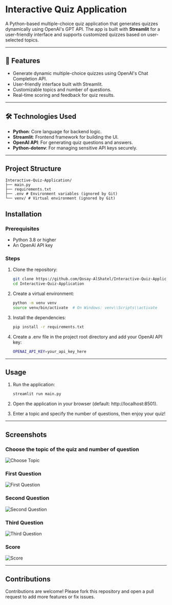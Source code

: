 # **Interactive Quiz Application**

A Python-based multiple-choice quiz application that generates quizzes dynamically using OpenAI's GPT API. The app is built with **Streamlit** for a user-friendly interface and supports customized quizzes based on user-selected topics.

---

## 🌟 **Features**
- Generate dynamic multiple-choice quizzes using OpenAI's Chat Completion API.
- User-friendly interface built with Streamlit.
- Customizable topics and number of questions.
- Real-time scoring and feedback for quiz results.

---

## 🛠️ **Technologies Used**
- **Python**: Core language for backend logic.
- **Streamlit**: Frontend framework for building the UI.
- **OpenAI API**: For generating quiz questions and answers.
- **Python-dotenv**: For managing sensitive API keys securely.

---

## **Project Structure**
```
Interactive-Quiz-Application/ 
├── main.py 
├── requirements.txt 
├── .env # Environment variables (ignored by Git) 
└── venv/ # Virtual environment (ignored by Git)
```

## **Installation**
### Prerequisites
- Python 3.8 or higher
- An OpenAI API key

### Steps
1. Clone the repository:
   ```bash
   git clone https://github.com/Qosay-AlShatel/Interactive-Quiz-Application.git
   cd Interactive-Quiz-Application

2. Create a virtual environment:
   ```bash
   python -m venv venv
   source venv/bin/activate  # On Windows: venv\\Scripts\\activate

3. Install the dependencies:
   ```bash
   pip install -r requirements.txt

4. Create a .env file in the project root directory and add your OpenAI API key:
   ```bash
   OPENAI_API_KEY=your_api_key_here

---

## **Usage**
1. Run the application:
   ```bash
   streamlit run main.py
2. Open the application in your browser (default: http://localhost:8501).

3. Enter a topic and specify the number of questions, then enjoy your quiz!

---

##  Screenshots
### Choose the topic of the quiz and number of question
![Choose Topic](./screenshots/ChooseTopic.png)

### First Question
![First Question](./screenshots/First.png)

### Second Question
![Second Question](./screenshots/Second.png)

### Third Question
![Third Question](./screenshots/Third.png)

### Score
![Score](./screenshots/Scpre.png)

---

## Contributions  
Contributions are welcome! Please fork this repository and open a pull request to add more features or fix issues.  


